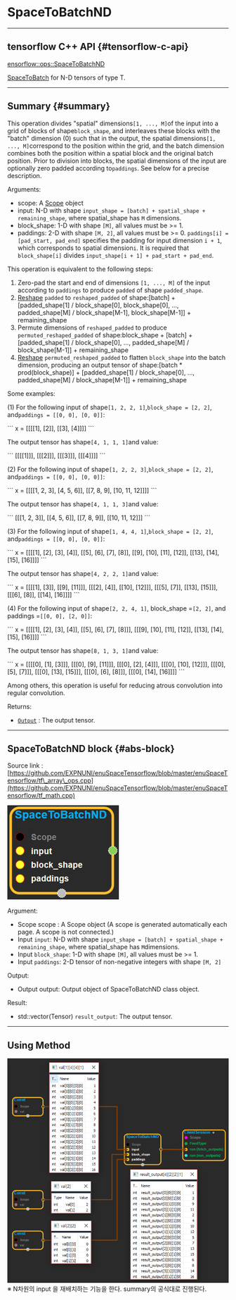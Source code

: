 # SpaceToBatchND

---

## tensorflow C++ API {#tensorflow-c-api}

[ensorflow::ops::SpaceToBatchND](https://www.tensorflow.org/api_docs/cc/class/tensorflow/ops/space-to-batch-n-d.html)

[SpaceToBatch](https://www.tensorflow.org/api_docs/cc/class/tensorflow/ops/space-to-batch.html#classtensorflow_1_1ops_1_1_space_to_batch) for N-D tensors of type T.

---

## Summary {#summary}

This operation divides "spatial" dimensions`[1, ..., M]`of the input into a grid of blocks of shape`block_shape`, and interleaves these blocks with the "batch" dimension \(0\) such that in the output, the spatial dimensions`[1, ..., M]`correspond to the position within the grid, and the batch dimension combines both the position within a spatial block and the original batch position. Prior to division into blocks, the spatial dimensions of the input are optionally zero padded according to`paddings`. See below for a precise description.

Arguments:

* scope: A [Scope](https://www.tensorflow.org/versions/r1.4/api_docs/cc/class/tensorflow/scope.html#classtensorflow_1_1_scope) object
* input: N-D with shape `input_shape = [batch] + spatial_shape + remaining_shape`, where spatial\_shape has `M` dimensions.
* block\_shape: 1-D with shape `[M]`, all values must be &gt;= 1.
* paddings: 2-D with shape `[M, 2]`, all values must be &gt;= 0. `paddings[i] = [pad_start, pad_end]` specifies the padding for input dimension `i + 1`, which corresponds to spatial dimension`i`. It is required that `block_shape[i]` divides `input_shape[i + 1] + pad_start + pad_end`.

This operation is equivalent to the following steps:

1. Zero-pad the start and end of dimensions `[1, ..., M]` of the input according to `paddings` to produce `padded` of shape `padded_shape`.
2. [Reshape](https://www.tensorflow.org/versions/r1.4/api_docs/cc/class/tensorflow/ops/reshape.html#classtensorflow_1_1ops_1_1_reshape) `padded` to `reshaped_padded` of shape:\[batch\] + \[padded\_shape\[1\] / block\_shape\[0\], block\_shape\[0\], ..., padded\_shape\[M\] / block\_shape\[M-1\], block\_shape\[M-1\]\] + remaining\_shape
3. Permute dimensions of `reshaped_padded` to produce `permuted_reshaped_padded` of shape:block\_shape + \[batch\] + \[padded\_shape\[1\] / block\_shape\[0\], ..., padded\_shape\[M\] / block\_shape\[M-1\]\] + remaining\_shape
4. [Reshape](https://www.tensorflow.org/versions/r1.4/api_docs/cc/class/tensorflow/ops/reshape.html#classtensorflow_1_1ops_1_1_reshape) `permuted_reshaped_padded` to flatten `block_shape` into the batch dimension, producing an output tensor of shape:\[batch \* prod\(block\_shape\)\] + \[padded\_shape\[1\] / block\_shape\[0\], ..., padded\_shape\[M\] / block\_shape\[M-1\]\] + remaining\_shape

Some examples:

\(1\) For the following input of shape`[1, 2, 2, 1]`,`block_shape = [2, 2]`, and`paddings = [[0, 0], [0, 0]]`:

\`\`\` x = \[\[\[\[1\], \[2\]\], \[\[3\], \[4\]\]\]\] \`\`\`

The output tensor has shape`[4, 1, 1, 1]`and value:

\`\`\` \[\[\[\[1\]\]\], \[\[\[2\]\]\], \[\[\[3\]\]\], \[\[\[4\]\]\]\] \`\`\`

\(2\) For the following input of shape`[1, 2, 2, 3]`,`block_shape = [2, 2]`, and`paddings = [[0, 0], [0, 0]]`:

\`\`\` x = \[\[\[\[1, 2, 3\], \[4, 5, 6\]\], \[\[7, 8, 9\], \[10, 11, 12\]\]\]\] \`\`\`

The output tensor has shape`[4, 1, 1, 3]`and value:

\`\`\` \[\[\[1, 2, 3\]\], \[\[4, 5, 6\]\], \[\[7, 8, 9\]\], \[\[10, 11, 12\]\]\] \`\`\`

\(3\) For the following input of shape`[1, 4, 4, 1]`,`block_shape = [2, 2]`, and`paddings = [[0, 0], [0, 0]]`:

\`\`\` x = \[\[\[\[1\], \[2\], \[3\], \[4\]\], \[\[5\], \[6\], \[7\], \[8\]\], \[\[9\], \[10\], \[11\], \[12\]\], \[\[13\], \[14\], \[15\], \[16\]\]\]\] \`\`\`

The output tensor has shape`[4, 2, 2, 1]`and value:

\`\`\` x = \[\[\[\[1\], \[3\]\], \[\[9\], \[11\]\]\], \[\[\[2\], \[4\]\], \[\[10\], \[12\]\]\], \[\[\[5\], \[7\]\], \[\[13\], \[15\]\]\], \[\[\[6\], \[8\]\], \[\[14\], \[16\]\]\]\] \`\`\`

\(4\) For the following input of shape`[2, 2, 4, 1]`, block\_shape =`[2, 2]`, and paddings =`[[0, 0], [2, 0]]`:

\`\`\` x = \[\[\[\[1\], \[2\], \[3\], \[4\]\], \[\[5\], \[6\], \[7\], \[8\]\]\], \[\[\[9\], \[10\], \[11\], \[12\]\], \[\[13\], \[14\], \[15\], \[16\]\]\]\] \`\`\`

The output tensor has shape`[8, 1, 3, 1]`and value:

\`\`\` x = \[\[\[\[0\], \[1\], \[3\]\]\], \[\[\[0\], \[9\], \[11\]\]\], \[\[\[0\], \[2\], \[4\]\]\], \[\[\[0\], \[10\], \[12\]\]\], \[\[\[0\], \[5\], \[7\]\]\], \[\[\[0\], \[13\], \[15\]\]\], \[\[\[0\], \[6\], \[8\]\]\], \[\[\[0\], \[14\], \[16\]\]\]\] \`\`\`

Among others, this operation is useful for reducing atrous convolution into regular convolution.

Returns:

* [`Output`](https://www.tensorflow.org/versions/r1.4/api_docs/cc/class/tensorflow/output.html#classtensorflow_1_1_output) : The output tensor.

---

## SpaceToBatchND block {#abs-block}

Source link :[https://github.com/EXPNUNI/enuSpaceTensorflow/blob/master/enuSpaceTensorflow/tf\_array\_ops.cpp](https://github.com/EXPNUNI/enuSpaceTensorflow/blob/master/enuSpaceTensorflow/tf_math.cpp)

![](/assets/array_ops/spacetobatchnd1.png)

Argument:

* Scope scope : A Scope object \(A scope is generated automatically each page. A scope is not connected.\)
* Input `input`: N-D with shape `input_shape = [batch] + spatial_shape + remaining_shape`, where spatial\_shape has `M`dimensions.
* Input `block_shape`: 1-D with shape `[M]`, all values must be &gt;= 1.
* Input `paddings`: 2-D tensor of non-negative integers with shape `[M, 2]` 

Output:

* Output output: Output object of SpaceToBatchND class object.

Result:

* std::vector\(Tensor\) `result_output`: The output tensor.

---

## Using Method

![](/assets/array_ops/spacetobatchnd2.png)  
※ N차원의 input 을 재배치하는 기능을 한다. summary의 공식대로 진행된다.

